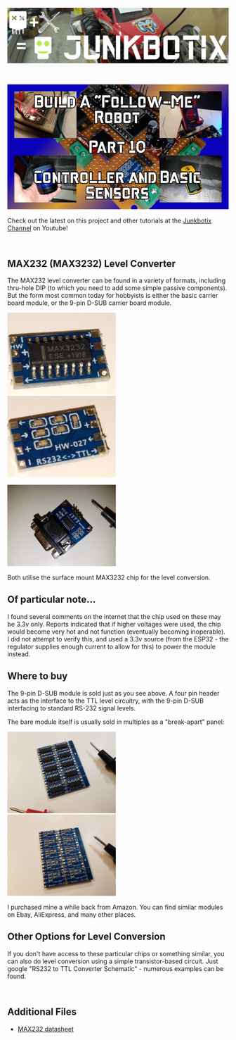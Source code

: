 ![Junkbotix Banner](./images/banner-1024px.jpg)

<br>

[![Part 10](./images/title-720px.jpg)](https://www.youtube.com/watch?v=)

Check out the latest on this project and other tutorials at the [Junkbotix Channel](https://www.youtube.com/channel/UCNxQ47xBEYjD-mey_lxj9Aw) on Youtube!

<br>

## MAX232 (MAX3232) Level Converter

The MAX232 level converter can be found in a variety of formats, including thru-hole DIP (to which you need to add some simple passive components). But the form most common today for hobbyists is either the basic carrier board module, or the 9-pin D-SUB carrier board module.

<img src="./images/max-232-top-720px.jpg" width="49%" />&nbsp;&nbsp;&nbsp;&nbsp;<img src="./images/max-232-bottom-720px.jpg" width="49%" />

<img src="./images/max-232-dsub-720px.jpg" width="49%" />

<br>

Both utilise the surface mount MAX3232 chip for the level conversion.

## Of particular note...

I found several comments on the internet that the chip used on these may be 3.3v only. Reports indicated that if higher voltages were used, the chip would become very hot and not function (eventually becoming inoperable). I did not attempt to verify this, and used a 3.3v source (from the ESP32 - the regulator supplies enough current to allow for this) to power the module instead.

## Where to buy

The 9-pin D-SUB module is sold just as you see above. A four pin header acts as the interface to the TTL level circuitry, with the 9-pin D-SUB interfacing to standard RS-232 signal levels.

The bare module itself is usually sold in multiples as a "break-apart" panel:

<img src="./images/max-232-panel-top-720px.jpg" width="49%" />&nbsp;&nbsp;&nbsp;&nbsp;<img src="./images/max-232-panel-bottom-720px.jpg" width="49%" />

I purchased mine a while back from Amazon. You can find similar modules on Ebay, AliExpress, and many other places.

## Other Options for Level Conversion

If you don't have access to these particular chips or something similar, you can also do level conversion using a simple transistor-based circuit. Just google "RS232 to TTL Converter Schematic" - numerous examples can be found.

<br>

## Additional Files

* [MAX232 datasheet](./files/MAX3232.pdf)